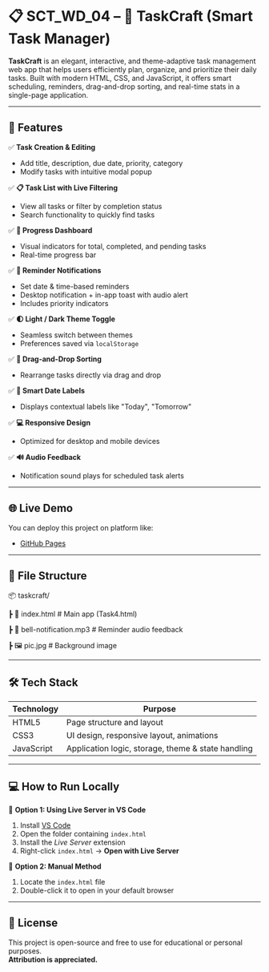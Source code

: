 # 📋 SCT_WD_04 – 🧠 TaskCraft (Smart Task Manager)

**TaskCraft** is an elegant, interactive, and theme-adaptive task management web app that helps users efficiently plan, organize, and prioritize their daily tasks. Built with modern HTML, CSS, and JavaScript, it offers smart scheduling, reminders, drag-and-drop sorting, and real-time stats in a single-page application.

---

## 🚀 Features

✅ **Task Creation & Editing**  
- Add title, description, due date, priority, category  
- Modify tasks with intuitive modal popup

✅ **📋 Task List with Live Filtering**  
- View all tasks or filter by completion status  
- Search functionality to quickly find tasks

✅ **🎯 Progress Dashboard**  
- Visual indicators for total, completed, and pending tasks  
- Real-time progress bar

✅ **🔔 Reminder Notifications**  
- Set date & time-based reminders  
- Desktop notification + in-app toast with audio alert  
- Includes priority indicators

✅ **🌓 Light / Dark Theme Toggle**  
- Seamless switch between themes  
- Preferences saved via `localStorage`

✅ **🧲 Drag-and-Drop Sorting**  
- Rearrange tasks directly via drag and drop

✅ **📅 Smart Date Labels**  
- Displays contextual labels like "Today", "Tomorrow"

✅ **💻 Responsive Design**  
- Optimized for desktop and mobile devices

✅ **🔊 Audio Feedback**  
- Notification sound plays for scheduled task alerts

---

## 🌐 Live Demo

You can deploy this project on platform like:
- [GitHub Pages](https://pages.github.com/)
---

## 📁 File Structure

📦 taskcraft/

┣ 📄 index.html # Main app (Task4.html)

┣ 🎵 bell-notification.mp3 # Reminder audio feedback

┣ 🖼️ pic.jpg # Background image


---

## 🛠️ Tech Stack

| Technology | Purpose                          |
|------------|----------------------------------|
| HTML5      | Page structure and layout        |
| CSS3       | UI design, responsive layout, animations |
| JavaScript | Application logic, storage, theme & state handling |

---

## 💻 How to Run Locally

🔹 **Option 1: Using Live Server in VS Code**  
1. Install [VS Code](https://code.visualstudio.com/)  
2. Open the folder containing `index.html`  
3. Install the *Live Server* extension  
4. Right-click `index.html` → **Open with Live Server**

🔹 **Option 2: Manual Method**  
1. Locate the `index.html` file  
2. Double-click it to open in your default browser

---

## 📃 License

This project is open-source and free to use for educational or personal purposes.  
**Attribution is appreciated.**


